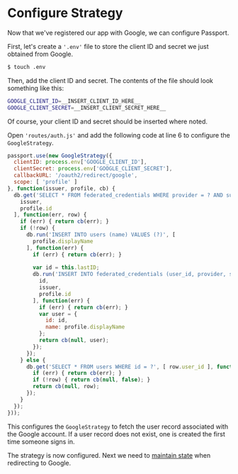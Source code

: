 # Configure Strategy

Now that we've registered our app with Google, we can configure Passport.

First, let's create a `'.env'` file to store the client ID and secret we just
obtained from Google.

```sh
$ touch .env
```

Then, add the client ID and secret.  The contents of the file should look
something like this:

```sh
GOOGLE_CLIENT_ID=__INSERT_CLIENT_ID_HERE__
GOOGLE_CLIENT_SECRET=__INSERT_CLIENT_SECRET_HERE__
```

Of course, your client ID and secret should be inserted where noted.

Open `'routes/auth.js'` and add the following code at line 6 to configure the
`GoogleStrategy`.

```js
passport.use(new GoogleStrategy({
  clientID: process.env['GOOGLE_CLIENT_ID'],
  clientSecret: process.env['GOOGLE_CLIENT_SECRET'],
  callbackURL: '/oauth2/redirect/google',
  scope: [ 'profile' ]
}, function(issuer, profile, cb) {
  db.get('SELECT * FROM federated_credentials WHERE provider = ? AND subject = ?', [
    issuer,
    profile.id
  ], function(err, row) {
    if (err) { return cb(err); }
    if (!row) {
      db.run('INSERT INTO users (name) VALUES (?)', [
        profile.displayName
      ], function(err) {
        if (err) { return cb(err); }
        
        var id = this.lastID;
        db.run('INSERT INTO federated_credentials (user_id, provider, subject) VALUES (?, ?, ?)', [
          id,
          issuer,
          profile.id
        ], function(err) {
          if (err) { return cb(err); }
          var user = {
            id: id,
            name: profile.displayName
          };
          return cb(null, user);
        });
      });
    } else {
      db.get('SELECT * FROM users WHERE id = ?', [ row.user_id ], function(err, row) {
        if (err) { return cb(err); }
        if (!row) { return cb(null, false); }
        return cb(null, row);
      });
    }
  });
}));
```

This configures the `GoogleStrategy` to fetch the user record associated with
the Google account.  If a user record does not exist, one is created the first
time someone signs in.

The strategy is now configured.  Next we need to [maintain state](../state/)
when redirecting to Google.
